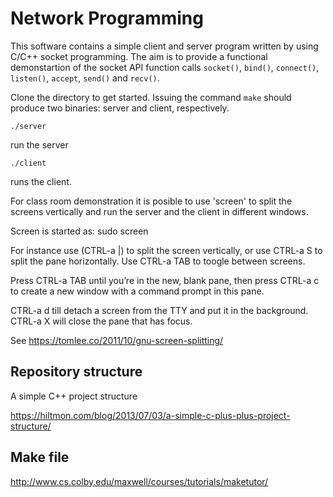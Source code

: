 # Network Programming

This software contains a simple client and server program written by using C/C++ socket programming. The aim is to provide a functional demonstartion of the socket API function calls `socket()`, `bind()`, `connect()`, `listen()`, `accept`, `send()` and `recv()`.

Clone the directory to get started. Issuing the command `make` should produce two binaries: server and client, respectively. 

```
./server
```

run the server

```
./client
```

runs the client.



For class room demonstration it is posible to use 'screen' to split the screens vertically and run the server and the client in different windows.

Screen is started as: sudo screen

For instance use (CTRL-a |) to split the screen vertically, or use CTRL-a S to split the pane horizontally.
Use CTRL-a TAB to toogle between screens.

Press CTRL-a TAB until you’re in the new, blank pane, then press CTRL-a c to create a new window with a command prompt in this pane.

CTRL-a d till detach a screen from the TTY and put it in the background.
CTRL-a X will close the pane that has focus.

See https://tomlee.co/2011/10/gnu-screen-splitting/

## Repository structure

A simple C++ project structure

https://hiltmon.com/blog/2013/07/03/a-simple-c-plus-plus-project-structure/

## Make file

http://www.cs.colby.edu/maxwell/courses/tutorials/maketutor/
